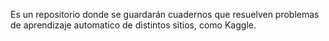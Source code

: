 Es un repositorio donde se guardarán cuadernos que resuelven problemas de aprendizaje automatico de distintos sitios, como Kaggle.
